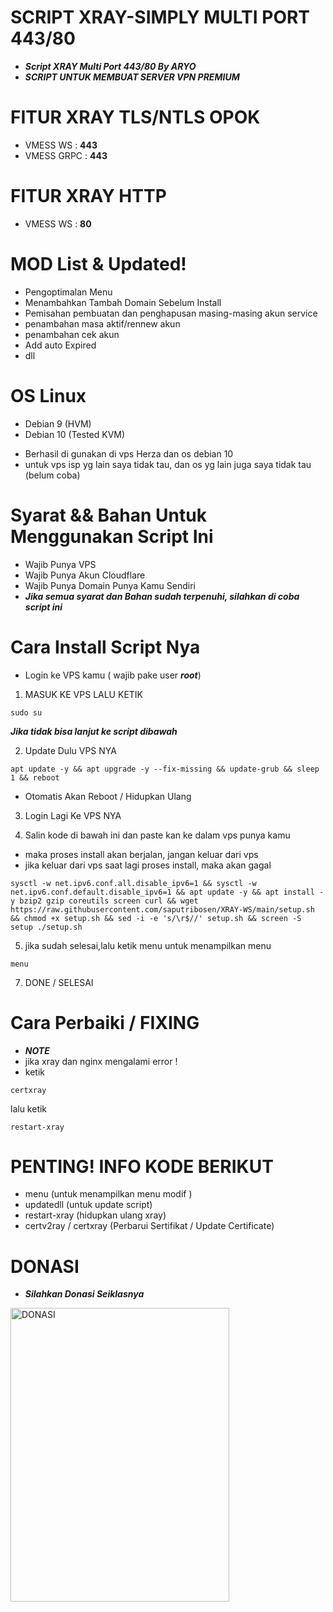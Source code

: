 <p align="center">

# SCRIPT XRAY-SIMPLY MULTI PORT 443/80 
- ***Script XRAY Multi Port 443/80 By ARYO***
- ***SCRIPT UNTUK MEMBUAT SERVER VPN PREMIUM***
#

# FITUR XRAY TLS/NTLS OPOK
- VMESS WS         : **443**
- VMESS GRPC       : **443**

# FITUR XRAY HTTP
- VMESS WS         : **80**

# MOD List & Updated!
- Pengoptimalan Menu
- Menambahkan Tambah Domain Sebelum Install
- Pemisahan pembuatan dan penghapusan masing-masing akun service
- penambahan masa aktif/rennew akun
- penambahan cek akun
- Add auto Expired
- dll

# OS Linux
- Debian 9 (HVM)
- Debian 10 (Tested KVM)
* Berhasil di gunakan di vps Herza dan os debian 10
* untuk vps isp yg lain saya tidak tau, dan os yg lain juga saya tidak tau (belum coba)

# Syarat && Bahan Untuk Menggunakan Script Ini
- Wajib Punya VPS
- Wajib Punya Akun Cloudflare
- Wajib Punya Domain Punya Kamu Sendiri
- ***Jika semua syarat dan Bahan sudah terpenuhi, silahkan di coba script ini***

# Cara Install Script Nya
- Login ke VPS kamu ( wajib pake user ***root***)
1. MASUK KE VPS LALU KETIK
```
sudo su
```
***Jika tidak bisa lanjut ke script dibawah***

2. Update Dulu VPS NYA

```
apt update -y && apt upgrade -y --fix-missing && update-grub && sleep 1 && reboot
```
- Otomatis Akan Reboot / Hidupkan Ulang

3. Login Lagi Ke VPS NYA

4. Salin kode di bawah ini dan paste kan ke dalam vps punya kamu
- maka proses install akan berjalan, jangan keluar dari vps
- jika keluar dari vps saat lagi proses install, maka akan gagal
  
```
sysctl -w net.ipv6.conf.all.disable_ipv6=1 && sysctl -w net.ipv6.conf.default.disable_ipv6=1 && apt update -y && apt install -y bzip2 gzip coreutils screen curl && wget https://raw.githubusercontent.com/saputribosen/XRAY-WS/main/setup.sh && chmod +x setup.sh && sed -i -e 's/\r$//' setup.sh && screen -S setup ./setup.sh
```

5. jika sudah selesai,lalu ketik menu untuk menampilkan menu

```
menu
```
7. DONE / SELESAI

# Cara Perbaiki / FIXING
- ***NOTE***
- jika xray dan nginx mengalami error !
- ketik
```
certxray
```
lalu ketik
```
restart-xray
```

# PENTING! INFO KODE BERIKUT
- menu (untuk menampilkan menu modif )
- updatedll (untuk update script)
- restart-xray (hidupkan ulang xray)
- certv2ray / certxray (Perbarui Sertifikat / Update Certificate)


# DONASI
- ***Silahkan Donasi Seiklasnya***
<img src="https://github.com/aryobrokolly/XRAY-MPORT/blob/26495331210caf0380909a4478a7b3721e04124c/img/qris.jpg" alt="DONASI" width="350" height="470">
